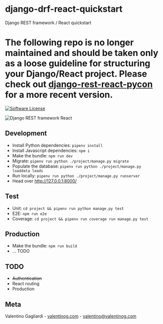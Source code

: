 # django-drf-react-quickstart
Django REST framework / React quickstart

# The following repo is no longer maintained and should be taken only as a loose guideline for structuring your Django/React project. Please check out [django-rest-react-pycon](https://github.com/valentinogagliardi/django-rest-react-pycon) for a more recent version.

[![Software License](https://img.shields.io/badge/license-MIT-brightgreen.svg?style=flat)](LICENSE)

![Django REST framework React](https://www.valentinog.com/blog/wp-content/uploads/2018/01/django-rest-framework-react.png)

## Development

* Install Python dependencies: `pipenv install`
* Install Javascript dependencies: `npm i`
* Make the bundle: `npm run dev`
* Migrate: `pipenv run python ./project/manage.py migrate`
* Populate the database: `pipenv run python ./project/manage.py loaddata leads`
* Run locally: `pipenv run python ./project/manage.py runserver`
* Head over http://127.0.0.1:8000/

## Test

* Unit: `cd project && pipenv run python manage.py test`
* E2E: `npm run e2e`
* Coverage: `cd project && pipenv run coverage run manage.py test`

## Production

* Make the bundle: `npm run build`
* ... TODO

## TODO

* ~~Authentication~~
* React routing
* Production

## Meta

Valentino Gagliardi - [valentinog.com](https://www.valentinog.com) - valentino@valentinog.com


